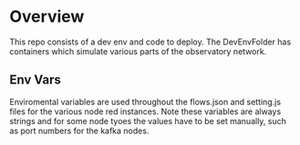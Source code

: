 # Overview

This repo consists of a dev env and code to deploy.  The DevEnvFolder has containers which simulate various parts of the observatory network.

## Env Vars

Enviromental variables are used throughout the flows.json and setting.js files for the various node red instances.  Note these variables are always strings and for some node tyoes the values have to be set manually, such as port numbers for the kafka nodes.

